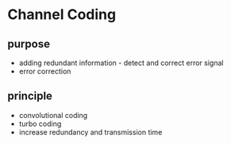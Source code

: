 # Channel Coding

## purpose
* adding redundant information - detect and correct error signal
* error correction 

## principle
* convolutional coding
* turbo coding
* increase redundancy and transmission time


